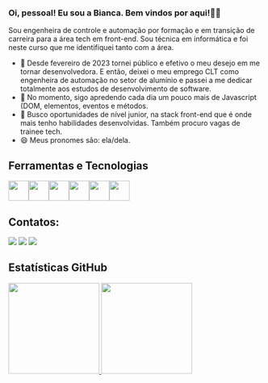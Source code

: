 ### Oi, pessoal! Eu sou a Bianca. Bem vindos por aqui!👋✨ 

<!--
**biancaaparecida07/biancaaparecida07** is a ✨ _special_ ✨ repository because its `README.md` (this file) appears on your GitHub profile. -->

Sou engenheira de controle e automação por formação e em transição de carreira para a área tech em front-end. Sou técnica em informática e foi neste curso que me identifiquei tanto com a área. 

- 🔭 Desde fevereiro de 2023 tornei público e efetivo o meu desejo em me tornar desenvolvedora. E então, deixei o meu emprego CLT como engenheira de automação no setor de alumínio e passei a me dedicar totalmente aos estudos de desenvolvimento de software. 
- 🌱 No momento, sigo apredendo cada dia um pouco mais de Javascript (DOM, elementos, eventos e métodos. 
- 👯 Busco oportunidades de nível junior, na stack front-end que é onde mais tenho habilidades desenvolvidas. Também procuro vagas de trainee tech.
- 😄 Meus pronomes são: ela/dela.

## Ferramentas e Tecnologias

<img src="https://cdn.jsdelivr.net/gh/devicons/devicon/icons/html5/html5-plain-wordmark.svg" width="40" height="40" /><img src="https://cdn.jsdelivr.net/gh/devicons/devicon/icons/css3/css3-plain-wordmark.svg" width="40" height="40" /><img src="https://cdn.jsdelivr.net/gh/devicons/devicon/icons/javascript/javascript-plain.svg" width="40" height="40" /><img src="https://cdn.jsdelivr.net/gh/devicons/devicon/icons/github/github-original.svg" width="40" height="40" /><img src="https://cdn.jsdelivr.net/gh/devicons/devicon/icons/git/git-plain.svg" width="40" height="40" /><img src="https://cdn.jsdelivr.net/gh/devicons/devicon/icons/vscode/vscode-original.svg" width="40" height="40" />

## Contatos:

<div>
<a href="https://www.instagram.com/aaa.bianca/" target="_blank"><img src="https://img.shields.io/badge/-Instagram-%23E4405F?style=for-the-badge&logo=instagram&logoColor=white" target="_blank"></a>
<a href = "mailto:contato@biancaaparecida07"><img src="https://img.shields.io/badge/Gmail-D14836?style=for-the-badge&logo=gmail&logoColor=white" target="_blank"></a>
<a href="https://www.linkedin.com/in/biancaaparecida/" target="_blank"><img src="https://img.shields.io/badge/-LinkedIn-%230077B5?style=for-the-badge&logo=linkedin&logoColor=white" target="_blank"></a>   
</div>

## Estatísticas GitHub

<div>
<a href="https://github.com/biancaaparecida07">
<img height="180em" src="https://github-readme-stats.vercel.app/api/top-langs/?username=biancaaparecida07&layout=compact&langs_count=7&theme=dracula"/>
<img height="180em" src="https://github-readme-stats.vercel.app/api?username=biancaaparecida07&show_icons=true&theme=dracula&include_all_commits=true&count_private=true"/>
</div>

